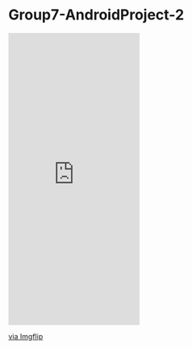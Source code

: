 # Group7-AndroidProject-2

<div style="width:260px;max-width:100%;"><div style="height:0;padding-bottom:221.92%;position:relative;"><iframe width="260" height="577" style="position:absolute;top:0;left:0;width:100%;height:100%;" frameBorder="0" src="https://imgflip.com/embed/5bhayv"></iframe></div><p><a href="https://imgflip.com/gif/5bhayv">via Imgflip</a></p></div>
